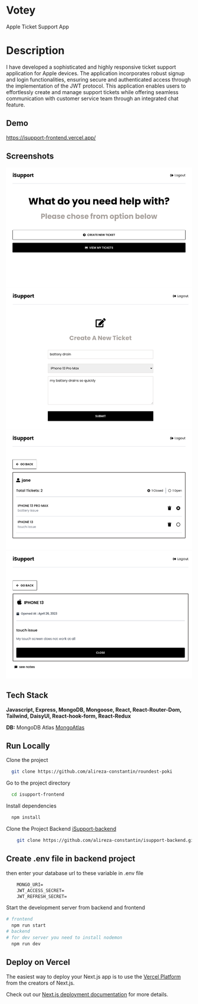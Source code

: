 # Votey

Apple Ticket Support App

# Description

I have developed a sophisticated and highly responsive ticket support application for Apple devices. The application incorporates robust signup and login functionalities, ensuring secure and authenticated access through the implementation of the JWT protocol. This application enables users to effortlessly create and manage support tickets while offering seamless communication with customer service team through an integrated chat feature.

## Demo

https://isupport-frontend.vercel.app/

## Screenshots

![App Screenshot](./public/screen1.png)
![App Screenshot](./public/screen2.png)
![App Screenshot](./public/screen3.png)
![App Screenshot](./public/screen4.png)


## Tech Stack

**Javascript, Express, MongoDB, Mongoose, React, React-Router-Dom, Tailwind, DaisyUI, React-hook-form, React-Redux**

**DB:** MongoDB Atlas [MongoAtlas](https://www.mongodb.com/cloud/atlas)

## Run Locally

Clone the project

```bash
  git clone https://github.com/alireza-constantin/roundest-poki
```

Go to the project directory

```bash
  cd isupport-frontend
```

Install dependencies

```bash
  npm install
```

Clone the Project Backend [iSupport-backend](https://github.com/alireza-constantin/isupport-backend)

```bash
    git clone https://github.com/alireza-constantin/isupport-backend.git
```

## Create .env file in backend project

then enter your database url to these variable in .env file

```code
    MONGO_URI=
    JWT_ACCESS_SECRET=
    JWT_REFRESH_SECRET=
```

Start the development server from backend and frontend

```bash
# frontend
  npm run start
# backend
# for dev server you need to install nodemon 
  npm run dev
```

## Deploy on Vercel

The easiest way to deploy your Next.js app is to use the [Vercel Platform](https://vercel.com/new?utm_medium=default-template&filter=next.js&utm_source=create-next-app&utm_campaign=create-next-app-readme) from the creators of Next.js.

Check out our [Next.js deployment documentation](https://nextjs.org/docs/deployment) for more details.